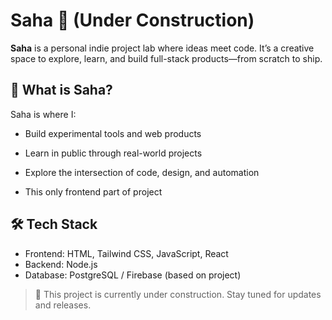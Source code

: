 # Saha 🚧 (Under Construction)

**Saha** is a personal indie project lab where ideas meet code. It’s a creative space to explore, learn, and build full-stack products—from scratch to ship.

## 🧠 What is Saha?
Saha is where I:
- Build experimental tools and web products
- Learn in public through real-world projects
- Explore the intersection of code, design, and automation

- This only frontend part of project
  

## 🛠 Tech Stack
- Frontend: HTML, Tailwind CSS, JavaScript, React
- Backend: Node.js
- Database: PostgreSQL / Firebase (based on project)

> 🚧 This project is currently under construction. Stay tuned for updates and releases.

